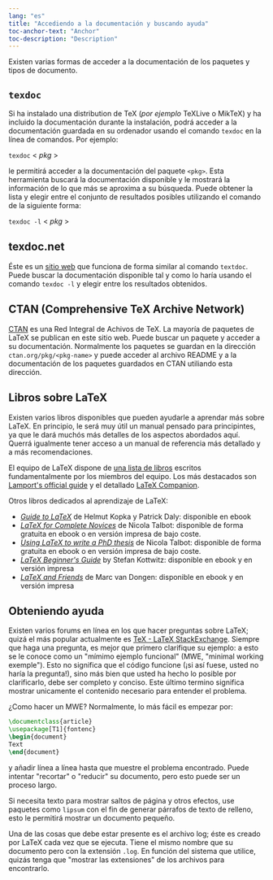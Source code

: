 ```yaml
---
lang: "es"
title: "Accediendo a la documentación y buscando ayuda"
toc-anchor-text: "Anchor"
toc-description: "Description"
---
```


Existen varias formas de acceder a la documentación de los paquetes y tipos de documento.

## `texdoc`


Si ha instalado una distribution de TeX (_por ejemplo_ TeXLive o MikTeX) y ha incluido
la documentación durante la instalación, podrá acceder a la documentación guardada en 
su ordenador usando el comando `texdoc` en la línea de comandos. Por ejemplo:


`texdoc` < _pkg_ >


le permitirá acceder a la documentación del paquete `<pkg>`. Esta herramienta buscará
la documentación disponible y le mostrará la información de lo que más se aproxima a
su búsqueda. Puede obtener la lista y elegir entre el conjunto de resultados posibles 
utilizando el comando de la siguiente forma:

`texdoc -l` < _pkg_ >


## texdoc.net

Éste es un [sitio web](https://textdoc.net/) que funciona de forma similar al comando `textdoc`. Puede
buscar la documentación disponible tal y como lo haría usando el comando `texdoc -l` 
y elegir entre los resultados obtenidos.

## CTAN (Comprehensive TeX Archive Network)

[CTAN](https://www.ctan.org) es una Red Integral de Achivos de TeX. La mayoría de paquetes de LaTeX se publican
en este sitio web. Puede buscar un paquete y acceder a su documentación.
Normalmente los paquetes se guardan en la dirección `ctan.org/pkg/<pkg-name>`
y puede acceder al archivo README y a la documentación de los paquetes guardados en CTAN
utiliando esta dirección.

## Libros sobre LaTeX

Existen varios libros disponibles que pueden ayudarle a aprendar más sobre LaTeX.
En principio, le será muy útil un manual pensado para principintes, ya que
le dará muchós más detalles de los aspectos abordados aquí. Querrá igualmente
tener acceso a un manual de referencia más detallado y a más recomendaciones.

El equipo de LaTeX dispone de [una lista de libros](https://www.latex-project.org/help/books/)
escritos fundamentalmente por los miembros del equipo. Los más destacados son [Lamport's official
guide](https://www.informit.com/store/latex-a-document-preparation-system-9780201529838)
y el detallado
[LaTeX Companion](https://www.informit.com/store/latex-companion-9780201362992).

Otros libros dedicados al aprendizaje de LaTeX:

- [_Guide to
  LaTeX_](https://www.informit.com/store/guide-to-latex-9780132651714) de Helmut
  Kopka y Patrick Daly: disponible en ebook
- [_LaTeX for Complete Novices_](https://www.dickimaw-books.com/latex/novices/) de
  Nicola Talbot: disponible de forma gratuita en ebook o en versión impresa de bajo coste.
- [_Using LaTeX to write a PhD
  thesis_](https://www.dickimaw-books.com/latex/thesis/) de
  Nicola Talbot: disponible de forma gratuita en ebook o en versión impresa de bajo coste.
- [_LaTeX Beginner's Guide_](https://www.packtpub.com/gb/hardware-and-creative/latex-beginners-guide)
  by Stefan Kottwitz: disponible en ebook y en versión impresa
- [_LaTeX and Friends_](https://www.springer.com/gp/book/9783642238154) de
  Marc van Dongen: disponible en ebook y en versión impresa

## Obteniendo ayuda

Existen varios forums en línea en los que hacer preguntas sobre LaTeX; quizá el
más popular actualmente es [TeX - LaTeX StackExchange](https://tex.stackexchange.com).
Siempre que haga una pregunta, es mejor que primero clarifique su ejemplo: a esto
se le conoce como un "mímimo ejemplo funcional" (MWE, "minimal working exemple"). Esto
no significa que el código funcione (¡si así fuese, usted no haría la pregunta!), sino más
bien que usted ha hecho lo posible por clarificarlo, debe ser completo y conciso. Este último
termino significa mostrar unicamente el contenido necesario para entender el problema.

¿Como hacer un MWE? Normalmente, lo más fácil es empezar por:

```latex
\documentclass{article}
\usepackage[T1]{fontenc}
\begin{document}
Text
\end{document}
```

y añadir línea a línea hasta que muestre el problema encontrado. Puede
intentar "recortar" o "reducir" su documento, pero esto puede ser un proceso largo. 

Si necesita texto para mostrar saltos de página y otros efectos, use
paquetes como `lipsum` con el fin de generar párrafos de texto de relleno, 
esto le permitirá mostrar un documento pequeño.

Una de las cosas que debe estar presente es el archivo log; éste es creado por
LaTeX cada vez que se ejecuta. Tiene el mismo nombre que su documento pero con
la extensión `.log`. En función del sistema que utilice, quizás tenga que "mostrar
las extensiones" de los archivos para encontrarlo.

